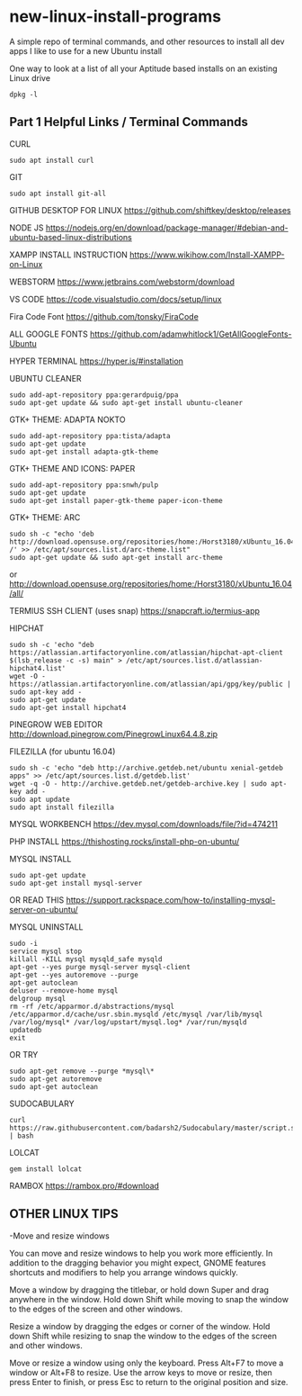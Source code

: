 # new-linux-install-programs
A simple repo of terminal commands, and other resources to install all dev apps I like to use for a new Ubuntu install

One way to look at a list of all your Aptitude based installs on an existing Linux drive
```
dpkg -l
```

## Part 1 Helpful Links / Terminal Commands

CURL
```
sudo apt install curl
```

GIT
```
sudo apt install git-all
```

GITHUB DESKTOP FOR LINUX
https://github.com/shiftkey/desktop/releases

NODE JS
https://nodejs.org/en/download/package-manager/#debian-and-ubuntu-based-linux-distributions

XAMPP INSTALL INSTRUCTION
https://www.wikihow.com/Install-XAMPP-on-Linux

WEBSTORM
https://www.jetbrains.com/webstorm/download

VS CODE
https://code.visualstudio.com/docs/setup/linux

Fira Code Font
https://github.com/tonsky/FiraCode

ALL GOOGLE FONTS
https://github.com/adamwhitlock1/GetAllGoogleFonts-Ubuntu

HYPER TERMINAL
https://hyper.is/#installation

UBUNTU CLEANER
```
sudo add-apt-repository ppa:gerardpuig/ppa
sudo apt-get update && sudo apt-get install ubuntu-cleaner
```

GTK+ THEME: ADAPTA NOKTO
```
sudo add-apt-repository ppa:tista/adapta
sudo apt-get update
sudo apt-get install adapta-gtk-theme
```

GTK+ THEME AND ICONS: PAPER
```
sudo add-apt-repository ppa:snwh/pulp
sudo apt-get update
sudo apt-get install paper-gtk-theme paper-icon-theme
```

GTK+ THEME: ARC
```
sudo sh -c "echo 'deb http://download.opensuse.org/repositories/home:/Horst3180/xUbuntu_16.04/ /' >> /etc/apt/sources.list.d/arc-theme.list"
sudo apt-get update && sudo apt-get install arc-theme
```
or
http://download.opensuse.org/repositories/home:/Horst3180/xUbuntu_16.04/all/

TERMIUS SSH CLIENT (uses snap)
https://snapcraft.io/termius-app

HIPCHAT
```
sudo sh -c 'echo "deb https://atlassian.artifactoryonline.com/atlassian/hipchat-apt-client $(lsb_release -c -s) main" > /etc/apt/sources.list.d/atlassian-hipchat4.list'
wget -O - https://atlassian.artifactoryonline.com/atlassian/api/gpg/key/public | sudo apt-key add -
sudo apt-get update
sudo apt-get install hipchat4
```
PINEGROW WEB EDITOR
http://download.pinegrow.com/PinegrowLinux64.4.8.zip

FILEZILLA (for ubuntu 16.04)
```
sudo sh -c 'echo "deb http://archive.getdeb.net/ubuntu xenial-getdeb apps" >> /etc/apt/sources.list.d/getdeb.list'
wget -q -O - http://archive.getdeb.net/getdeb-archive.key | sudo apt-key add -
sudo apt update
sudo apt install filezilla
```

MYSQL WORKBENCH
https://dev.mysql.com/downloads/file/?id=474211

PHP INSTALL
https://thishosting.rocks/install-php-on-ubuntu/

MYSQL INSTALL
```
sudo apt-get update
sudo apt-get install mysql-server
```
OR READ THIS
https://support.rackspace.com/how-to/installing-mysql-server-on-ubuntu/

MYSQL UNINSTALL
```
sudo -i
service mysql stop
killall -KILL mysql mysqld_safe mysqld
apt-get --yes purge mysql-server mysql-client
apt-get --yes autoremove --purge
apt-get autoclean
deluser --remove-home mysql
delgroup mysql
rm -rf /etc/apparmor.d/abstractions/mysql /etc/apparmor.d/cache/usr.sbin.mysqld /etc/mysql /var/lib/mysql /var/log/mysql* /var/log/upstart/mysql.log* /var/run/mysqld
updatedb
exit
```
OR TRY
```
sudo apt-get remove --purge *mysql\*
sudo apt-get autoremove
sudo apt-get autoclean
```
SUDOCABULARY
```
curl https://raw.githubusercontent.com/badarsh2/Sudocabulary/master/script.sh | bash
```
LOLCAT
```
gem install lolcat
```
RAMBOX
https://rambox.pro/#download

## OTHER LINUX TIPS

-Move and resize windows

You can move and resize windows to help you work more efficiently. In addition to the dragging behavior you might expect, GNOME features shortcuts and modifiers to help you arrange windows quickly.

Move a window by dragging the titlebar, or hold down Super and drag anywhere in the window. Hold down Shift while moving to snap the window to the edges of the screen and other windows.

Resize a window by dragging the edges or corner of the window. Hold down Shift while resizing to snap the window to the edges of the screen and other windows.

Move or resize a window using only the keyboard. Press Alt+F7 to move a window or Alt+F8 to resize. Use the arrow keys to move or resize, then press Enter to finish, or press Esc to return to the original position and size.





